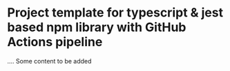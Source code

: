 # Project template for typescript & jest based npm library with GitHub Actions pipeline

....
Some content to be added
